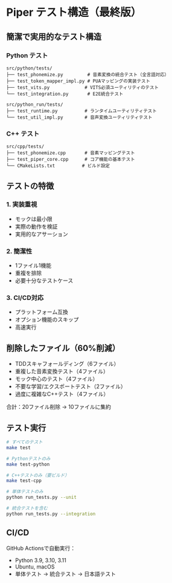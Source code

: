 # Piper テスト構造（最終版）

## 簡潔で実用的なテスト構造

### Python テスト
```
src/python/tests/
├── test_phonemize.py         # 音素変換の統合テスト（全言語対応）
├── test_token_mapper_impl.py # PUAマッピングの実装テスト
├── test_vits.py             # VITS必須ユーティリティのテスト
└── test_integration.py       # E2E統合テスト

src/python_run/tests/
├── test_runtime.py          # ランタイムユーティリティテスト
└── test_util_impl.py        # 音声変換ユーティリティテスト
```

### C++ テスト
```
src/cpp/tests/
├── test_phonemize.cpp       # 音素マッピングテスト
├── test_piper_core.cpp      # コア機能の基本テスト
└── CMakeLists.txt          # ビルド設定
```

## テストの特徴

### 1. 実装重視
- モックは最小限
- 実際の動作を検証
- 実用的なアサーション

### 2. 簡潔性
- 1ファイル1機能
- 重複を排除
- 必要十分なテストケース

### 3. CI/CD対応
- プラットフォーム互換
- オプション機能のスキップ
- 高速実行

## 削除したファイル（60%削減）

- TDDスキャフォールディング（6ファイル）
- 重複した音素変換テスト（4ファイル）  
- モック中心のテスト（4ファイル）
- 不要な学習/エクスポートテスト（2ファイル）
- 過度に複雑なC++テスト（4ファイル）

合計：20ファイル削除 → 10ファイルに集約

## テスト実行

```bash
# すべてのテスト
make test

# Pythonテストのみ
make test-python

# C++テストのみ（要ビルド）
make test-cpp

# 単体テストのみ
python run_tests.py --unit

# 統合テストを含む
python run_tests.py --integration
```

## CI/CD

GitHub Actionsで自動実行：
- Python 3.9, 3.10, 3.11
- Ubuntu, macOS
- 単体テスト → 統合テスト → 日本語テスト